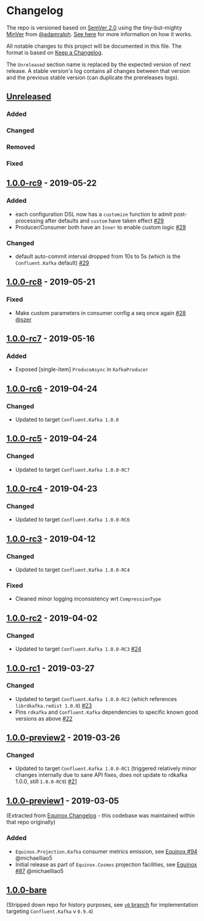 # Changelog

The repo is versioned based on [SemVer 2.0](https://semver.org/spec/v2.0.0.html) using the tiny-but-mighty [MinVer](https://github.com/adamralph/minver) from [@adamralph](https://github.com/adamralph). [See here](https://github.com/adamralph/minver#how-it-works) for more information on how it works.

All notable changes to this project will be documented in this file. The format is based on [Keep a Changelog](https://keepachangelog.com/en/1.0.0/).

The `Unreleased` section name is replaced by the expected version of next release. A stable version's log contains all changes between that version and the previous stable version (can duplicate the prereleases logs).

## [Unreleased]

### Added
### Changed
### Removed
### Fixed

<a name="1.0.0-rc9"></a>
## [1.0.0-rc9] - 2019-05-22

### Added

- each configuration DSL now has a `customize` function to admit post-processing after defaults and `custom` have taken effect [#29](https://github.com/jet/Jet.ConfluentKafka.FSharp/pull/29)
- Producer/Consumer both have an `Inner` to enable custom logic [#29](https://github.com/jet/Jet.ConfluentKafka.FSharp/pull/29)

### Changed

- default auto-commit interval dropped from 10s to 5s (which is the `Confluent.Kafka` default) [#29](https://github.com/jet/Jet.ConfluentKafka.FSharp/pull/29)

<a name="1.0.0-rc8"></a>
## [1.0.0-rc8] - 2019-05-21

### Fixed

- Make custom parameters in consumer config a seq once again [#28](https://github.com/jet/Jet.ConfluentKafka.FSharp/pull/28) [@szer](https://github.com/Szer)

<a name="1.0.0-rc7"></a>
## [1.0.0-rc7] - 2019-05-16

### Added

- Exposed [single-item] `ProduceAsync` in `KafkaProducer`

<a name="1.0.0-rc6"></a>
## [1.0.0-rc6] - 2019-04-24

### Changed

- Updated to target `Confluent.Kafka 1.0.0`

<a name="1.0.0-rc5"></a>
## [1.0.0-rc5] - 2019-04-24

### Changed

- Updated to target `Confluent.Kafka 1.0.0-RC7`

<a name="1.0.0-rc4"></a>
## [1.0.0-rc4] - 2019-04-23

### Changed

- Updated to target `Confluent.Kafka 1.0.0-RC6`

<a name="1.0.0-rc3"></a>
## [1.0.0-rc3] - 2019-04-12

### Changed

- Updated to target `Confluent.Kafka 1.0.0-RC4`

### Fixed

- Cleaned minor logging inconsistency wrt `CompressionType`

<a name="1.0.0-rc2"></a>
## [1.0.0-rc2] - 2019-04-02

### Changed

- Updated to target `Confluent.Kafka 1.0.0-RC3` [#24](https://github.com/jet/Jet.ConfluentKafka.FSharp/pull/24)

<a name="1.0.0-rc1"></a>
## [1.0.0-rc1] - 2019-03-27

### Changed

- Updated to target `Confluent.Kafka 1.0.0-RC2` (which references `librdkafka.redist 1.0.0`) [#23](https://github.com/jet/Jet.ConfluentKafka.FSharp/pull/23)
- Pins `rdkafka` and `Confluent.Kafka` dependencies to specific known good versions as above [#22](https://github.com/jet/Jet.ConfluentKafka.FSharp/issues/22)

<a name="1.0.0-preview2"></a>
## [1.0.0-preview2] - 2019-03-26

### Changed

- Updated to target `Confluent.Kafka 1.0.0-RC1` (triggered relatively minor changes internally due to sane API fixes, does not update to rdkafka 1.0.0, still `1.0.0-RC9`) [#21](https://github.com/jet/Jet.ConfluentKafka.FSharp/pull/21)

<a name="1.0.0-preview1"></a>
## [1.0.0-preview1] - 2019-03-05

(Extracted from [Equinox Changelog](https://github.com/jet/equinox/blob/master/CHANGELOG.md) - this codebase was maintained within that repo originally)

### Added

- `Equinox.Projection.Kafka` consumer metrics emission, see [Equinox #94](https://github.com/jet/equinox/pull/94) @michaelliao5
- Initial release as part of `Equinox.Cosmos` projection facilities, see [Equinox #87](https://github.com/jet/equinox/pull/87) @michaelliao5

<a name="1.0.0-bare"></a>
## [1.0.0-bare]

(Stripped down repo for history purposes, see [`v0` branch](tree/v0) for implementation targeting `Confluent.Kafka` v `0.9.4`)

[Unreleased]: https://github.com/jet/Jet.ConfluentKafka.FSharp/compare/1.0.0-rc9...HEAD
[1.0.0-rc9]: https://github.com/jet/Jet.ConfluentKafka.FSharp/compare/1.0.0-rc8...1.0.0-rc9
[1.0.0-rc8]: https://github.com/jet/Jet.ConfluentKafka.FSharp/compare/1.0.0-rc7...1.0.0-rc8
[1.0.0-rc7]: https://github.com/jet/Jet.ConfluentKafka.FSharp/compare/1.0.0-rc6...1.0.0-rc7
[1.0.0-rc6]: https://github.com/jet/Jet.ConfluentKafka.FSharp/compare/1.0.0-rc5...1.0.0-rc6
[1.0.0-rc5]: https://github.com/jet/Jet.ConfluentKafka.FSharp/compare/1.0.0-rc4...1.0.0-rc5
[1.0.0-rc4]: https://github.com/jet/Jet.ConfluentKafka.FSharp/compare/1.0.0-rc3...1.0.0-rc4
[1.0.0-rc3]: https://github.com/jet/Jet.ConfluentKafka.FSharp/compare/1.0.0-rc2...1.0.0-rc3
[1.0.0-rc2]: https://github.com/jet/Jet.ConfluentKafka.FSharp/compare/1.0.0-rc1...1.0.0-rc2
[1.0.0-rc1]: https://github.com/jet/Jet.ConfluentKafka.FSharp/compare/1.0.0-preview2...1.0.0-rc1
[1.0.0-preview2]: https://github.com/jet/Jet.ConfluentKafka.FSharp/compare/1.0.0-preview1...1.0.0-preview2
[1.0.0-preview1]: https://github.com/jet/Jet.ConfluentKafka.FSharp/compare/1.0.0-bare...1.0.0-preview1
[1.0.0-bare]: https://github.com/jet/Jet.ConfluentKafka.FSharp/compare/e4bc8ff53b4f4400308b09c02fe8da6fc7e61d82...1.0.0-bare